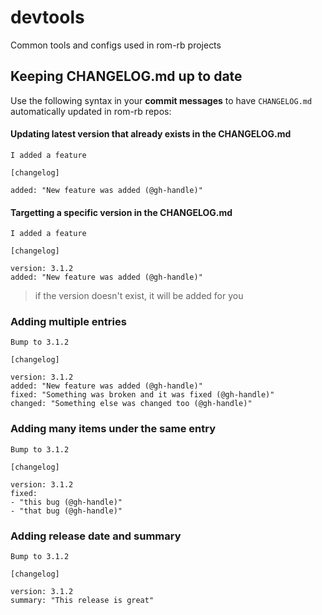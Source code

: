 # devtools

Common tools and configs used in rom-rb projects

## Keeping CHANGELOG.md up to date

Use the following syntax in your **commit messages** to have `CHANGELOG.md` automatically updated in rom-rb repos:

#### Updating latest version that already exists in the CHANGELOG.md

```
I added a feature

[changelog]

added: "New feature was added (@gh-handle)"
```

#### Targetting a specific version in the CHANGELOG.md

```
I added a feature

[changelog]

version: 3.1.2
added: "New feature was added (@gh-handle)"
```

> if the version doesn't exist, it will be added for you

### Adding multiple entries

```
Bump to 3.1.2

[changelog]

version: 3.1.2
added: "New feature was added (@gh-handle)"
fixed: "Something was broken and it was fixed (@gh-handle)"
changed: "Something else was changed too (@gh-handle)"
```

### Adding many items under the same entry

```
Bump to 3.1.2

[changelog]

version: 3.1.2
fixed:
- "this bug (@gh-handle)"
- "that bug (@gh-handle)"
```

### Adding release date and summary

```
Bump to 3.1.2

[changelog]

version: 3.1.2
summary: "This release is great"
```